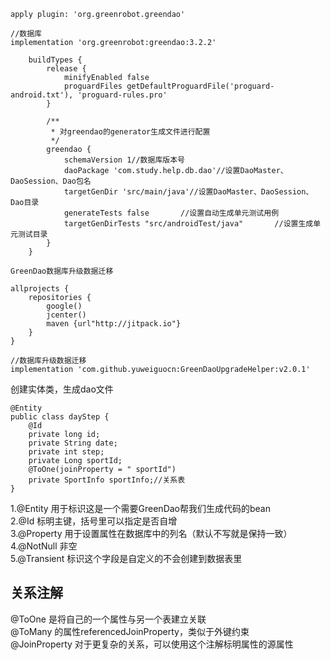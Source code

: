 ```
apply plugin: 'org.greenrobot.greendao'
```

```
//数据库
implementation 'org.greenrobot:greendao:3.2.2'
```
```
    buildTypes {
        release {
            minifyEnabled false
            proguardFiles getDefaultProguardFile('proguard-android.txt'), 'proguard-rules.pro'
        }

        /**
         * 对greendao的generator生成文件进行配置
         */
        greendao {
            schemaVersion 1//数据库版本号
            daoPackage 'com.study.help.db.dao'//设置DaoMaster、DaoSession、Dao包名
            targetGenDir 'src/main/java'//设置DaoMaster、DaoSession、Dao目录
            generateTests false       //设置自动生成单元测试用例
            targetGenDirTests "src/androidTest/java"       //设置生成单元测试目录
        }
    }
```    
```
GreenDao数据库升级数据迁移

allprojects {
    repositories {
        google()
        jcenter()
        maven {url"http://jitpack.io"}
    }
}

//数据库升级数据迁移
implementation 'com.github.yuweiguocn:GreenDaoUpgradeHelper:v2.0.1'
```

创建实体类，生成dao文件
```
@Entity
public class dayStep {
    @Id
    private long id;
    private String date;
    private int step;
    private Long sportId;
    @ToOne(joinProperty = " sportId")
    private SportInfo sportInfo;//关系表
}

```
1.@Entity 用于标识这是一个需要GreenDao帮我们生成代码的bean</br>
2.@Id 标明主键，括号里可以指定是否自增</br>
3.@Property 用于设置属性在数据库中的列名（默认不写就是保持一致）</br>
4.@NotNull 非空</br>
5.@Transient 标识这个字段是自定义的不会创建到数据表里</br>

关系注解
---

@ToOne 是将自己的一个属性与另一个表建立关联</br>
@ToMany 的属性referencedJoinProperty，类似于外键约束</br>
@JoinProperty 对于更复杂的关系，可以使用这个注解标明属性的源属性
